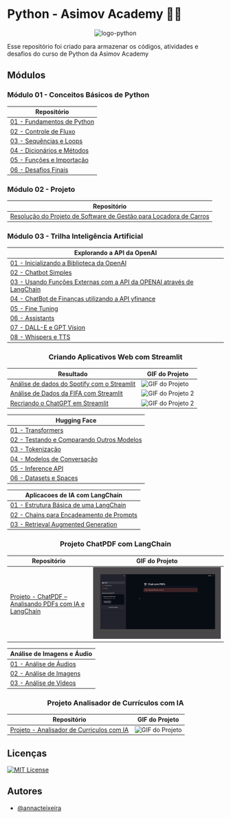 # Python - Asimov Academy 👩‍💻

<p align="center"><img alt="logo-python" src="https://ciracollege.com/wp-content/uploads/2020/11/How-to-Learn-Python.jpg" width=450/></p>


Esse repositório foi criado para armazenar os códigos, atividades e desafios do curso de Python da Asimov Academy

## Módulos

<h3>Módulo 01 - Conceitos Básicos de Python</h3>
<div align="center">
    <table>
        <thead>
            <tr>
                <th>Repositório</th>
            </tr>
        </thead>
        <tbody>
            <tr>
                <td><a href="https://github.com/annacteixeira/Python-Asimov-Academy/tree/main/Conceitos%20Basicos%20de%20Python/01%20-%20Fundamentos%20de%20Python">01 - Fundamentos de Python</a></td>
            </tr>
          <tr>
                <td><a href="https://github.com/annacteixeira/Python-Asimov-Academy/tree/main/Conceitos%20Basicos%20de%20Python/02%20-%20Controle%20de%20Fluxo">02 - Controle de Fluxo</a></td>
            </tr>
          <tr>
                <td><a href="https://github.com/annacteixeira/Python-Asimov-Academy/tree/main/Conceitos%20Basicos%20de%20Python/03%20-%20Sequencias%20e%20Loops">03 - Sequências e Loops</a></td>
          </tr>
            <tr>
                <td><a href="https://github.com/annacteixeira/Python-Asimov-Academy/tree/main/Conceitos%20Basicos%20de%20Python/04%20-%20Dicionarios%20e%20Metodos">04 - Dicionários e Métodos</a></td>
            </tr>
            <tr>
                <td><a href="https://github.com/annacteixeira/Python-Asimov-Academy/tree/main/Conceitos%20Basicos%20de%20Python/05%20-%20Funcoes%20e%20Importacao">05 - Funções e Importação</a></td>
            </tr>
            <tr>
                <td><a href="https://github.com/annacteixeira/Python-Asimov-Academy/tree/main/Conceitos%20Basicos%20de%20Python/06%20-%20Desafios%20finais">06 - Desafios Finais</a></td>
            </tr>
        </tbody>
    </table>
</div>

<h3>Módulo 02 - Projeto </h3>
<div align="center">
    <table>
        <thead>
            <tr>
                <th>Repositório</th>
            </tr>
        </thead>
        <tr>
            <td><a href="https://github.com/annacteixeira/Python-Asimov-Academy/tree/main/Projeto%20-%20Software%20de%20Gestao%20para%20Locadora%20de%20Carros">Resolução do Projeto de Software de Gestão para Locadora de Carros</a></td>
        </tr>
    </table>
</div>

<h3>Módulo 03 - Trilha Inteligência Artificial </h3>
<div align="center">
    <table>
        <thead>
            <tr>
                <th>Explorando a API da OpenAI</th>
            </tr>
        </thead>
        <tr>
            <td>
                <a href="https://github.com/annacteixeira/Python-Asimov-Academy/tree/main/Trilha%20-%20Inteligencia%20Artificial/01%20-%20Explorando%20a%20API%20da%20OpenAi/01%20-%20Inicializando%20a%20Biblioteca%20da%20OpenAI">01 - Inicializando a Biblioteca da OpenAI</a>
            </td>
        </tr>
        <tr>
            <td>
                <a href="https://github.com/annacteixeira/Python-Asimov-Academy/tree/main/Trilha%20-%20Inteligencia%20Artificial/01%20-%20Explorando%20a%20API%20da%20OpenAi/02%20-%20ChatBot%20Simples">02 - Chatbot Simples</a>
                </td>
        </tr>
        <tr>
            <td>
                <a href="https://github.com/annacteixeira/Python-Asimov-Academy/blob/main/Trilha%20-%20Inteligencia%20Artificial/03_funcoes_externas_langchain.py">03 - Usando Funções Externas com a API da OPENAI através de LangChain</a>
                </td>
        </tr>
        <tr>
            <td>
                <a href="https://github.com/annacteixeira/Python-Asimov-Academy/tree/main/Trilha%20-%20Inteligencia%20Artificial/01%20-%20Explorando%20a%20API%20da%20OpenAi/04%20-%20ChatBot%20Finanças">04 - ChatBot de Finanças utilizando a API yfinance</a>
                </td>
        </tr>
        <tr>
            <td>
                <a href="https://github.com/annacteixeira/Python-Asimov-Academy/tree/main/Trilha%20-%20Inteligencia%20Artificial/01%20-%20Explorando%20a%20API%20da%20OpenAi/05%20-%20Fine%20Tuning">05 - Fine Tuning</a>
                </td>
        </tr>
        <tr>
            <td>
                <a href="https://github.com/annacteixeira/Python-Asimov-Academy/tree/main/Trilha%20-%20Inteligencia%20Artificial/01%20-%20Explorando%20a%20API%20da%20OpenAi/06%20-%20Assistants">06 - Assistants</a>
                </td>
        </tr>
        <tr>
            <td>
                <a href="https://github.com/annacteixeira/Python-Asimov-Academy/tree/main/Trilha%20-%20Inteligencia%20Artificial/01%20-%20Explorando%20a%20API%20da%20OpenAi/07%20-%20DALL-E%20e%20GPT-Vision">07 - DALL-E e GPT Vision</a>
                </td>
        </tr>
        <tr>
            <td>
                <a href="https://github.com/annacteixeira/Python-Asimov-Academy/tree/main/Trilha%20-%20Inteligencia%20Artificial/01%20-%20Explorando%20a%20API%20da%20OpenAi/08%20-%20Whisper%20e%20TTS">08 - Whispers e TTS</a>
                </td>
        </tr>
    </table>

<table>
  <h3>Criando Aplicativos Web com Streamlit</h2>  
  <thead>
    <tr>
      <th>Resultado</th>
      <th>GIF do Projeto</th>
    </tr>
  </thead>
  <tbody>
    <tr>
      <td><a href="https://github.com/annacteixeira/Python-Asimov-Academy/tree/main/Trilha%20-%20Inteligencia%20Artificial/02%20-%20Criando%20Aplicativos%20Web%20com%20Streamlit/01%20-%20Spotify%20App%20com%20Streamlit" target="_blank">Análise de dados do Spotify com o Streamlit</a></td>
      <td><img src="https://github.com/annacteixeira/Python-Asimov-Academy/blob/main/Gifs%20-%20Projetos/Projeto%20Spotify.gif" alt="GIF do Projeto"></td>
    </tr>
    <tr>
      <td><a href="https://github.com/annacteixeira/Python-Asimov-Academy/tree/main/Trilha%20-%20Inteligencia%20Artificial/02%20-%20Criando%20Aplicativos%20Web%20com%20Streamlit/02%20-%20Analise%20de%20Dados%20da%20FIFA" target="_blank">Análise de Dados da FIFA com Streamlit</a></td>
      <td><img src="https://github.com/annacteixeira/Python-Asimov-Academy/blob/main/Gifs%20-%20Projetos/Projeto%20FIFA.gif" alt="GIF do Projeto 2"></td>
    </tr>
    <tr>
      <td><a href="https://github.com/annacteixeira/Python-Asimov-Academy/tree/main/Trilha%20-%20Inteligencia%20Artificial/02%20-%20Criando%20Aplicativos%20Web%20com%20Streamlit/02%20-%20Analise%20de%20Dados%20da%20FIFA" target="_blank">Recriando o ChatGPT em Streamlit</a></td>
      <td><img src="https://github.com/annacteixeira/Python-Asimov-Academy/blob/main/Gifs%20-%20Projetos/Projeto%20Chatbot%20-%20Streamlit.gif" alt="GIF do Projeto 2"></td>
    </tr>
  </tbody>
</table>

</div>

<div align="center">
    <table>
        <thead>
            <tr>
                <th>Hugging Face</th>
            </tr>
        </thead>
        <tr>
            <td>
                <a href="https://github.com/annacteixeira/Python-Asimov-Academy/tree/main/Trilha%20-%20Inteligencia%20Artificial/03%20-%20Hugging%20Face/01%20-%20Transformers">01 - Transformers</a>
            </td>
        </tr>
        <tr>
            <td>
                <a href="https://github.com/annacteixeira/Python-Asimov-Academy/tree/main/Trilha%20-%20Inteligencia%20Artificial/03%20-%20Hugging%20Face/02%20-%20Testando%20e%20Comparando%20Outros%20Modelos">02 - Testando e Comparando Outros Modelos</a>
            </td>
        </tr>
        <tr>
            <td>
                <a href="https://github.com/annacteixeira/Python-Asimov-Academy/tree/main/Trilha%20-%20Inteligencia%20Artificial/03%20-%20Hugging%20Face/03%20-%20Tokenizacao">03 - Tokenização</a>
            </td>
        </tr>
        <tr>
            <td>
                <a href="https://github.com/annacteixeira/Python-Asimov-Academy/tree/main/Trilha%20-%20Inteligencia%20Artificial/03%20-%20Hugging%20Face/04%20-%20Modelos%20de%20Conversacao">04 - Modelos de Conversação</a>
            </td>
        </tr>
        <tr>
            <td>
                <a href="https://github.com/annacteixeira/Python-Asimov-Academy/tree/main/Trilha%20-%20Inteligencia%20Artificial/03%20-%20Hugging%20Face/05%20-%20Inference%20API">05 - Inference API</a>
            </td>
        </tr>
        <tr>
            <td>
                <a href="https://github.com/annacteixeira/Python-Asimov-Academy/tree/main/Trilha%20-%20Inteligencia%20Artificial/03%20-%20Hugging%20Face/06%20-%20Datasets%20e%20Spaces">06 - Datasets e Spaces</a>
            </td>
        </tr>
    </table>

</div>

<div align="center">
    <table>
        <thead>
            <tr>
                <th>Aplicacoes de IA com LangChain</th>
            </tr>
        </thead>
        <tr>
            <td>
                <a href="https://github.com/annacteixeira/Python-Asimov-Academy/tree/main/Trilha%20-%20Inteligencia%20Artificial/04%20-%20Aplicacoes%20de%20IA%20com%20LangChain/01%20-%20Estrutura%20Basica%20de%20LangChain">01 - Estrutura Básica de uma LangChain</a>
            </td>
        </tr>
        <tr>
            <td>
                <a href="https://github.com/annacteixeira/Python-Asimov-Academy/tree/main/Trilha%20-%20Inteligencia%20Artificial/04%20-%20Aplicacoes%20de%20IA%20com%20LangChain/02%20-%20Chains%20para%20Encadeamento%20de%20Prompts">02 - Chains para Encadeamento de Prompts</a>
            </td>
        </tr>
        <tr>
            <td>
                <a href="https://github.com/annacteixeira/Python-Asimov-Academy/tree/main/Trilha%20-%20Inteligencia%20Artificial/04%20-%20Aplicacoes%20de%20IA%20com%20LangChain/03%20-%20Retrieval%20Augmented%20Generation">03 - Retrieval Augmented Generation</a>
            </td>
        </tr>
    </table>
</div>

<div align="center">
<table>
  <h3>Projeto ChatPDF com LangChain</h3>  
  <thead>
    <tr>
      <th>Repositório</th>
      <th>GIF do Projeto</th>
    </tr>
  </thead>
  <tbody>
    <tr>
      <td><a href="https://github.com/annacteixeira/Python-Asimov-Academy/tree/main/Trilha%20-%20Inteligencia%20Artificial/05%20-%20Projeto%20ChatPDF%20com%20LangChain" target="_blank">Projeto - ChatPDF – Analisando PDFs com IA e LangChain</a></td>
      <td><img src="https://github.com/annacteixeira/Python-Asimov-Academy/blob/main/Gifs%20-%20Projetos/Projeto%20ChatPDF%20com%20LangChain.gif" alt="GIF do Projeto"></td>
    </tr>
</div>

<div align="center">
    <table>
        <thead>
            <tr>
                <th>Análise de Imagens e Áudio</th>
            </tr>
        </thead>
        <tr>
            <td>
                <a href="https://github.com/annacteixeira/Python-Asimov-Academy/blob/main/Trilha%20-%20Inteligencia%20Artificial/06%20-%20Analise%20de%20Imagens%20e%20Audio/01_IAs_para_audio.ipynb">01 - Análise de Áudios</a>
            </td>
        </tr>
        <tr>
            <td>
                <a href="https://github.com/annacteixeira/Python-Asimov-Academy/blob/main/Trilha%20-%20Inteligencia%20Artificial/06%20-%20Analise%20de%20Imagens%20e%20Audio/02_IAs_para_imagens.ipynb">02 - Análise de Imagens</a>
            </td>
        </tr>
        <tr>
            <td>
                <a href="https://github.com/annacteixeira/Python-Asimov-Academy/blob/main/Trilha%20-%20Inteligencia%20Artificial/06%20-%20Analise%20de%20Imagens%20e%20Audio/03_IAs_para_video.ipynb">03 - Análise de Vídeos</a>
            </td>
        </tr>
    </table>
</div>

<div align="center">
<table>
  <h3>Projeto Analisador de Currículos com IA</h2>  
  <thead>
    <tr>
      <th>Repositório</th>
      <th>GIF do Projeto</th>
    </tr>
  </thead>
  <tbody>
    <tr>
      <td><a href="https://github.com/annacteixeira/Python-Asimov-Academy/tree/main/Trilha%20-%20Inteligencia%20Artificial/Projeto%20-%20Analisador%20de%20Curriculos%20com%20IA">Projeto - Analisador de Curriculos com IA</a></td>
      <td><img src="https://github.com/annacteixeira/Python-Asimov-Academy/blob/main/Gifs%20-%20Projetos/Projeto%20AI%20Resume%20Analyzer.gif" alt="GIF do Projeto"></td>
    </tr>
  </tbody>
</table>
</div>


## Licenças

[![MIT License](https://img.shields.io/badge/License-MIT-green.svg)](https://choosealicense.com/licenses/mit/)


## Autores

- [@annacteixeira](https://www.github.com/annacteixeira)
